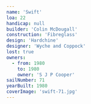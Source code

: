 ```yaml
---
name: 'Swift'
loa: 22
handicap: null
builder: 'Colin McDougall'
construction: 'Fibreglass'
design: 'Hardchine'
designer: 'Wyche and Coppock'
lost: true
owners:
  - from: 1980
    to: 1980
    owner: 'S J P Cooper'
sailNumber: 71
yearBuilt: 1980
coverImage: 'swift-71.jpg'
---
```

